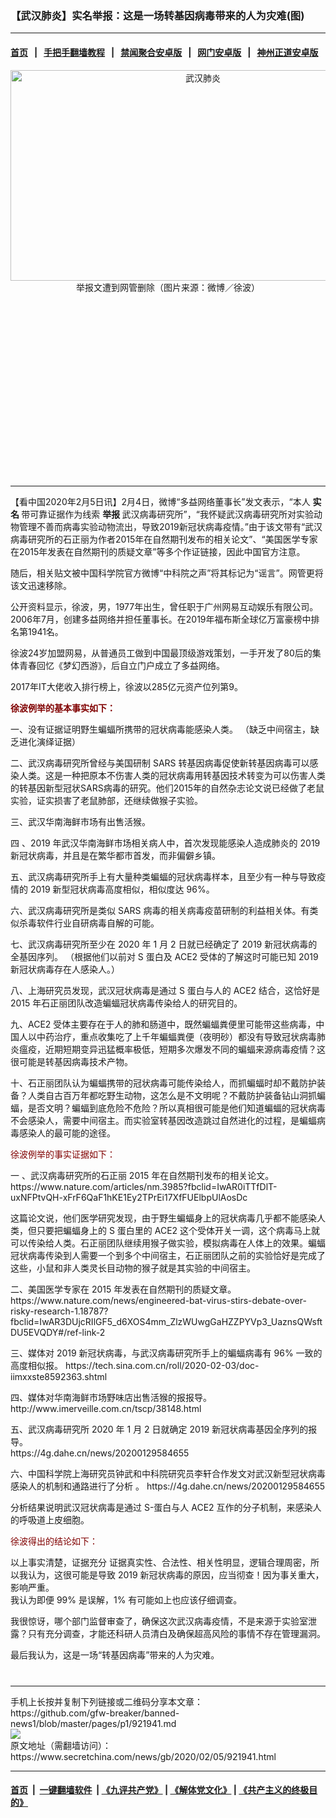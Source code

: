 ### 【武汉肺炎】实名举报：这是一场转基因病毒带来的人为灾难(图)
------------------------

#### [首页](https://github.com/gfw-breaker/banned-news1/blob/master/README.md) &nbsp;&nbsp;|&nbsp;&nbsp; [手把手翻墙教程](https://github.com/gfw-breaker/guides/wiki) &nbsp;&nbsp;|&nbsp;&nbsp; [禁闻聚合安卓版](https://github.com/gfw-breaker/bn-android) &nbsp;&nbsp;|&nbsp;&nbsp; [网门安卓版](https://github.com/oGate2/oGate) &nbsp;&nbsp;|&nbsp;&nbsp; [神州正道安卓版](https://github.com/SzzdOgate/update) 



<div class="article_right" style="fone-color:#000">
 <p style="text-align: center;">
  <img alt="武汉肺炎" src="https://img3.secretchina.com/pic/2020/2-5/p2620161a43306895-ss.jpg" style="height:337px; width:600px"/>
  <br>
   举报文遭到网管删除（图片来源：微博／徐波）
   <span id="hideid" name="hideid" style="color:red;display:none;">
    <span href="https://www.secretchina.com">
    </span>
   </span>
  </br>
 </p>
 <div id="txt-mid1-t21-2017">
  <ins class="adsbygoogle" data-ad-client="ca-pub-1276641434651360" data-ad-slot="2451032099" style="display:inline-block;width:336px;height:280px">
  </ins>
  

---


  </div>
 </div>
 <p>
  【看中国2020年2月5日讯】2月4日，微博“多益网络董事长”发文表示，“本人
  <strong>
   实名
  </strong>
  带可靠证据作为线索
  <strong>
   举报
  </strong>
  武汉病毒研究所”，“我怀疑武汉病毒研究所对实验动物管理不善而病毒实验动物流出，导致2019新冠状病毒疫情。”由于该文带有“武汉病毒研究所的石正丽为作者2015年在自然期刊发布的相关论文”、“美国医学专家在2015年发表在自然期刊的质疑文章”等多个作证链接，因此中国官方注意。
  <span id="hideid" name="hideid" style="color:red;display:none;">
   <span href="https://www.secretchina.com">
   </span>
  </span>
 </p>
 <p>
  随后，相关贴文被中国科学院官方微博“中科院之声”将其标记为“谣言”。网管更将该文迅速移除。
 </p>
 <p>
  公开资料显示，徐波，男，1977年出生，曾任职于广州网易互动娱乐有限公司。 2006年7月，创建多益网络并担任董事长。在2019年福布斯全球亿万富豪榜中排名第1941名。
 </p>
 <p>
  徐波24岁加盟网易，从普通员工做到中国最顶级游戏策划，一手开发了80后的集体青春回忆《梦幻西游》，后自立门户成立了多益网络。
 </p>
 <p>
  2017年IT大佬收入排行榜上，徐波以285亿元资产位列第9。
 </p>
 <p>
 </p>
 <p>
  <span style="color:#800000">
   <strong>
    徐波例举的基本事实如下：
   </strong>
  </span>
 </p>
 <p>
  一、没有证据证明野生蝙蝠所携带的冠状病毒能感染人类。 （缺乏中间宿主，缺乏进化演绎证据）
 </p>
 <p>
  二、武汉病毒研究所曾经与美国研制 SARS 转基因病毒促使新转基因病毒可以感染人类。这是一种把原本不伤害人类的冠状病毒用转基因技术转变为可以伤害人类的转基因新型冠状SARS病毒的研究。他们2015年的自然杂志论文说已经做了老鼠实验，证实损害了老鼠肺部，还继续做猴子实验。
 </p>
 <p>
  三、武汉华南海鲜市场有出售活猴。
 </p>
 <p>
  四 、2019 年武汉华南海鲜市场相关病人中，首次发现能感染人造成肺炎的 2019 新冠状病毒，并且是在繁华都市首发，而非偏僻乡镇。
 </p>
 <p>
  五、武汉病毒研究所手上有大量种类蝙蝠的冠状病毒样本，且至少有一种与导致疫情的 2019 新型冠状病毒高度相似，相似度达 96%。
 </p>
 <p>
  六、武汉病毒研究所是类似 SARS 病毒的相关病毒疫苗研制的利益相关体。有类似杀毒软件行业自研病毒自解的可能。
 </p>
 <p>
  七、武汉病毒研究所至少在 2020 年 1 月 2 日就已经确定了 2019 新冠状病毒的全基因序列。 （根据他们以前对 S 蛋白及 ACE2 受体的了解这时可能已知 2019 新冠状病毒存在人感染人。）
 </p>
 <p>
  八、上海研究员发现，武汉冠状病毒是通过 S 蛋白与人的 ACE2 结合，这恰好是 2015 年石正丽团队改造蝙蝠冠状病毒传染给人的研究目的。
 </p>
 <p>
  九、ACE2 受体主要存在于人的肺和肠道中，既然蝙蝠粪便里可能带这些病毒，中国人以中药治疗，重点收集吃了上千年蝙蝠粪便（夜明砂）都没有导致冠状病毒肺炎瘟疫，近期短期变异迅猛概率极低，短期多次爆发不同的蝙蝠来源病毒疫情？这很可能是转基因病毒技术产物。
 </p>
 <center>
  <div style="max-width: 632px;height:180px; display: none; text-align: center; margin: 0 auto; overflow: hidden;overflow-x: hidden;">
   <div id="taboola-midarticle-thumbnails" style="max-width: 632px;height:180px;overflow: hidden;overflow-x: hidden;">
   </div>
  </div>
  <div>
   <ins class="adsbygoogle" data-ad-client="ca-pub-1276641434651360" data-ad-format="fluid" data-ad-layout="in-article" data-ad-slot="5164544770" style="display:block; text-align:center;">
   </ins>
  </div>
 </center>
 <p>
  十、石正丽团队认为蝙蝠携带的冠状病毒可能传染给人，而抓蝙蝠时却不戴防护装备？人类自古百万年都吃野生动物，这怎么是不文明呢？不戴防护装备钻山洞抓蝙蝠，是否文明？蝙蝠到底危险不危险？所以真相很可能是他们知道蝙蝠的冠状病毒不会感染人，需要中间宿主。而实验室转基因改造跳过自然进化的过程，是蝙蝠病毒感染人的最可能的途径。
 </p>
 <p>
 </p>
 <p>
  <span style="color:#800000">
   徐波例举的事实证据如下：
  </span>
 </p>
 <p>
  一 、武汉病毒研究所的石正丽 2015 年在自然期刊发布的相关论文。
  <span href="https://www.nature.com/articles/nm.3985?fbclid=IwAR0iTTfDlT-uxNFPtvQH-xFrF6QaF1hKE1Ey2TPrEi17XfFUElbpUlAosDc" target="_blank">
   https://www.nature.com/articles/nm.3985?fbclid=IwAR0iTTfDlT-uxNFPtvQH-xFrF6QaF1hKE1Ey2TPrEi17XfFUElbpUlAosDc
  </span>
 </p>
 <p>
  这篇论文说，他们医学研究发现，由于野生蝙蝠身上的冠状病毒几乎都不能感染人类，但只要把蝙蝠身上的 S 蛋白里的 ACE2 这个受体开关一调，这个病毒马上就可以传染给人类。石正丽团队继续用猴子做实验，模拟病毒在人体上的效果。蝙蝠冠状病毒传染到人需要一个到多个中间宿主，石正丽团队之前的实验恰好是完成了这些，小鼠和非人类灵长目动物的猴子就是其实验的中间宿主。
 </p>
 <p>
  二、美国医学专家在 2015 年发表在自然期刊的质疑文章。
  <span href="https://www.nature.com/news/engineered-bat-virus-stirs-debate-over-risky-research-1.18787?fbclid=IwAR3DUjcRIlGF5_d6XOS4mm_ZlzWUwgGaHZZPYVp3_UaznsQWsftDU5EVQDY#/ref-link-2" target="_blank">
   https://www.nature.com/news/engineered-bat-virus-stirs-debate-over-risky-research-1.18787?fbclid=IwAR3DUjcRIlGF5_d6XOS4mm_ZlzWUwgGaHZZPYVp3_UaznsQWsftDU5EVQDY#/ref-link-2
  </span>
 </p>
 <center>
  <ins class="adsbygoogle" data-ad-client="ca-pub-1276641434651360" data-ad-format="fluid" data-ad-layout="in-article" data-ad-slot="3646767294" style="display:block; text-align:center;">
  </ins>
 </center>
 <p>
  三、媒体对 2019 新冠状病毒，与武汉病毒研究所手上的蝙蝠病毒有 96% 一致的高度相似报。
  <span href="https://tech.sina.com.cn/roll/2020-02-03/doc-iimxxste8592363.shtml" target="_blank">
   https://tech.sina.com.cn/roll/2020-02-03/doc-iimxxste8592363.shtml
  </span>
 </p>
 <p>
  四、媒体对华南海鲜市场野味店出售活猴的报报导。
  <span href="http://www.imerveille.com.cn/tscp/38148.html" target="_blank">
   http://www.imerveille.com.cn/tscp/38148.html
  </span>
 </p>
 <p>
  五、武汉病毒研究所 2020 年 1 月 2 日就确定 2019 新冠状病毒基因全序列的报导。
  <br>
   <span href="https://4g.dahe.cn/news/20200129584655" target="_blank">
    https://4g.dahe.cn/news/20200129584655
   </span>
  </br>
 </p>
 <p>
  六、中国科学院上海研究员钟武和中科院研究员李轩合作发文对武汉新型冠状病毒感染人的机制和通路进行了分析 。
  <span href="https://4g.dahe.cn/news/20200129584655" target="_blank">
   https://4g.dahe.cn/news/20200129584655
  </span>
 </p>
 <p>
  分析结果说明武汉冠状病毒是通过 S-蛋白与人 ACE2 互作的分子机制，来感染人的呼吸道上皮细胞。
 </p>
 <p>
 </p>
 <p>
  <span style="color:#800000">
   徐波得出的结论如下：
  </span>
 </p>
 <p>
  以上事实清楚，证据充分 证据真实性、合法性、相关性明显，逻辑合理周密，所以我认为，这很可能是导致 2019 新冠状病毒的原因，应当彻查！因为事关重大，影响严重。
  <br>
   我认为即便 99% 是误解，1% 有可能如上也应该仔细调查。
  </br>
 </p>
 <p>
  我很惊讶，哪个部门监督审查了，确保这次武汉病毒疫情，不是来源于实验室泄露？只有充分调查，才能还科研人员清白及确保超高风险的事情不存在管理漏洞。
 </p>
 <p>
  最后我认为，这是一场“转基因病毒”带来的人为灾难。
  <center>
   <div>
    <div id="txt-mid2-t22-2017" style="display: block;  max-height: 351px;  overflow: hidden;">
     <div id="SC-21xxx">
     </div>
     <ins class="adsbygoogle" data-ad-client="ca-pub-1276641434651360" data-ad-format="auto" data-ad-slot="4301710469" data-full-width-responsive="true" style="display:block">
     </ins>
    </div>
   </div>
  </center>
  <div style="padding-top:12px;">
  </div>
 </p>
</div>

<hr/>
手机上长按并复制下列链接或二维码分享本文章：<br/>
https://github.com/gfw-breaker/banned-news1/blob/master/pages/p1/921941.md <br/>
<a href='https://github.com/gfw-breaker/banned-news1/blob/master/pages/p1/921941.md'><img src='https://github.com/gfw-breaker/banned-news1/blob/master/pages/p1/921941.md.png'/></a> <br/>
原文地址（需翻墙访问）：https://www.secretchina.com/news/gb/2020/02/05/921941.html


------------------------
#### [首页](https://github.com/gfw-breaker/banned-news1/blob/master/README.md) &nbsp;|&nbsp; [一键翻墙软件](https://github.com/gfw-breaker/nogfw/blob/master/README.md) &nbsp;| [《九评共产党》](https://github.com/gfw-breaker/9ping.md/blob/master/README.md#九评之一评共产党是什么) | [《解体党文化》](https://github.com/gfw-breaker/jtdwh.md/blob/master/README.md) | [《共产主义的终极目的》](https://github.com/gfw-breaker/gczydzjmd.md/blob/master/README.md)


<img src='http://gfw-breaker.win/banned-news/pages/p1/921941.md' width='0px' height='0px'/>